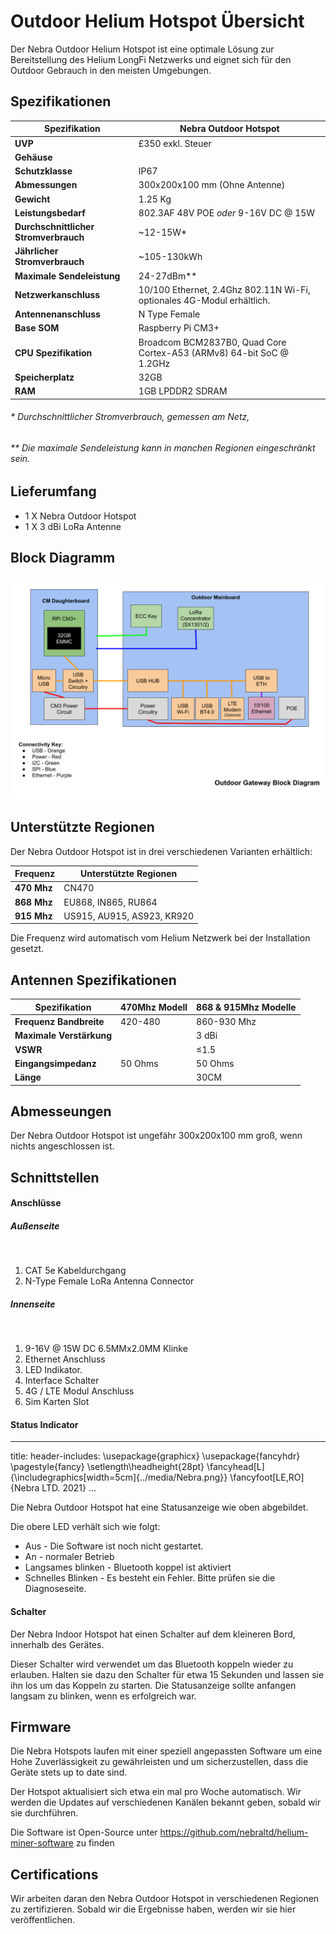 # Outdoor Helium Hotspot Übersicht

Der Nebra Outdoor Helium Hotspot ist eine optimale Lösung zur Bereitstellung des Helium LongFi Netzwerks und eignet sich für den Outdoor Gebrauch in den meisten Umgebungen.

## Spezifikationen

| Spezifikation | Nebra Outdoor Hotspot |
| --- | ---  |
| **UVP** | £350 exkl. Steuer |
| **Gehäuse** |  |
| **Schutzklasse** | IP67 |
| **Abmessungen** | 300x200x100 mm (Ohne Antenne) |
| **Gewicht** | 1.25 Kg |
| **Leistungsbedarf** | 802.3AF 48V POE *oder* 9-16V DC @ 15W |
| **Durchschnittlicher Stromverbrauch** | ~12-15W* |
| **Jährlicher Stromverbrauch** | ~105-130kWh |
| **Maximale Sendeleistung** | 24-27dBm** |
| **Netzwerkanschluss** | 10/100 Ethernet, 2.4Ghz 802.11N Wi-Fi, optionales 4G-Modul erhältlich.|
| **Antennenanschluss** | N Type Female |
| **Base SOM** | Raspberry Pi CM3+ |
| **CPU Spezifikation** | Broadcom BCM2837B0, Quad Core Cortex-A53 (ARMv8) 64-bit SoC @ 1.2GHz |
| **Speicherplatz** | 32GB |
| **RAM** | 1GB LPDDR2 SDRAM |

###### * Durchschnittlicher Stromverbrauch, gemessen am Netz,
###### ** Die maximale Sendeleistung kann in manchen Regionen eingeschränkt sein.

## Lieferumfang

* 1 X Nebra Outdoor Hotspot
* 1 X 3 dBi LoRa Antenne

## Block Diagramm

![Outdoor Hotspot Block Diagram](../media/diagrams/Outdoor-Block-Diagram.png  ':size=800')


## Unterstützte Regionen

Der Nebra Outdoor Hotspot ist in drei verschiedenen Varianten erhältlich:

| Frequenz | Unterstützte Regionen |
| --- | ---  |
| **470 Mhz** | CN470 |
| **868 Mhz** | EU868, IN865, RU864 |
| **915 Mhz** | US915, AU915, AS923, KR920 |

Die Frequenz wird automatisch vom Helium Netzwerk bei der Installation gesetzt.

## Antennen Spezifikationen

| Spezifikation | 470Mhz Modell | 868 & 915Mhz Modelle |
| --- | --- | --- |
| **Frequenz Bandbreite** | 420-480 | 860-930 Mhz|
| **Maximale Verstärkung** |  | 3 dBi |
| **VSWR** |  | ≤1.5 |
| **Eingangsimpedanz** | 50 Ohms | 50 Ohms |
| **Länge** |  | 30CM |


## Abmesseungen

Der Nebra Outdoor Hotspot ist ungefähr 300x200x100 mm groß, wenn nichts angeschlossen ist.


## Schnittstellen

#### Anschlüsse

##### Außenseite

<Image>

1. CAT 5e Kabeldurchgang
2. N-Type Female LoRa Antenna Connector

##### Innenseite

<Image>

1. 9-16V @ 15W DC 6.5MMx2.0MM Klinke
2. Ethernet Anschluss
3. LED Indikator.
4. Interface Schalter
5. 4G / LTE Modul Anschluss
5. Sim Karten Slot

#### Status Indicator
---
title:
header-includes:
   \usepackage{graphicx}
   \usepackage{fancyhdr}
   \pagestyle{fancy}
   \setlength\headheight{28pt}
   \fancyhead[L]{\includegraphics[width=5cm]{../media/Nebra.png}}
   \fancyfoot[LE,RO]{Nebra LTD. 2021}
...

Die Nebra Outdoor Hotspot hat eine Statusanzeige wie oben abgebildet.

Die obere LED verhält sich wie folgt:

* Aus - Die Software ist noch nicht gestartet.
* An - normaler Betrieb
* Langsames blinken - Bluetooth koppel ist aktiviert
* Schnelles Blinken - Es besteht ein Fehler. Bitte prüfen sie die Diagnoseseite. 

#### Schalter

Der Nebra Indoor Hotspot hat einen Schalter auf dem kleineren Bord, innerhalb des Gerätes.

Dieser Schalter wird verwendet um das Bluetooth koppeln wieder zu erlauben. Halten sie dazu den Schalter für etwa 15 Sekunden und lassen sie ihn los um das Koppeln zu starten. Die Statusanzeige sollte anfangen langsam zu blinken, wenn es erfolgreich war.

## Firmware

Die Nebra Hotspots laufen mit einer speziell angepassten Software um eine Hohe Zuverlässigkeit zu gewährleisten und um sicherzustellen, dass die Geräte stets up to date sind.

Der Hotspot aktualisiert sich etwa ein mal pro Woche automatisch. Wir werden die Updates auf verschiedenen Kanälen bekannt geben, sobald wir sie durchführen.

Die Software ist Open-Source unter https://github.com/nebraltd/helium-miner-software zu finden

## Certifications

Wir arbeiten daran den Nebra Outdoor Hotspot in verschiedenen Regionen zu zertifizieren. Sobald wir die Ergebnisse haben, werden wir sie hier veröffentlichen.

